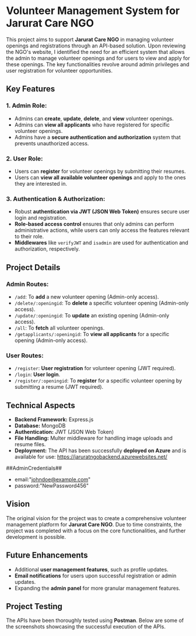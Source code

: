 # Volunteer Management System for Jarurat Care NGO

This project aims to support **Jarurat Care NGO** in managing volunteer openings and registrations through an API-based solution. Upon reviewing the NGO's website, I identified the need for an efficient system that allows the admin to manage volunteer openings and for users to view and apply for these openings. The key functionalities revolve around admin privileges and user registration for volunteer opportunities.

## Key Features

### 1. Admin Role:
- Admins can **create**, **update**, **delete**, and **view** volunteer openings.
- Admins can **view all applicants** who have registered for specific volunteer openings.
- Admins have a **secure authentication and authorization** system that prevents unauthorized access.

### 2. User Role:
- Users can **register** for volunteer openings by submitting their resumes.
- Users can **view all available volunteer openings** and apply to the ones they are interested in.

### 3. Authentication & Authorization:
- Robust **authentication via JWT (JSON Web Token)** ensures secure user login and registration.
- **Role-based access control** ensures that only admins can perform administrative actions, while users can only access the features relevant to their role.
- **Middlewares** like `verifyJWT` and `isadmin` are used for authentication and authorization, respectively.

## Project Details

### Admin Routes:
- `/add`: To **add** a new volunteer opening (Admin-only access).
- `/delete/:openingid`: To **delete** a specific volunteer opening (Admin-only access).
- `/update/:openingid`: To **update** an existing opening (Admin-only access).
- `/all`: To **fetch** all volunteer openings.
- `/getapplicants/:openingid`: To **view all applicants** for a specific opening (Admin-only access).

### User Routes:
- `/register`: **User registration** for volunteer opening (JWT required).
- `/login`: **User login**.
- `/register/:openingid`: To **register** for a specific volunteer opening by submitting a resume (JWT required).

## Technical Aspects

- **Backend Framework:** Express.js
- **Database:** MongoDB
- **Authentication:** JWT (JSON Web Token)
- **File Handling:** Multer middleware for handling image uploads and resume files.
- **Deployment:** The API has been successfully **deployed on Azure** and is available for use:  https://jaruratngobackend.azurewebsites.net/

##AdminCredentials##
- email:"johndoe@example.com"
- password:"NewPassword456"



## Vision

The original vision for the project was to create a comprehensive volunteer management platform for **Jarurat Care NGO**. Due to time constraints, the project was completed with a focus on the core functionalities, and further development is possible.

## Future Enhancements
- Additional **user management features**, such as profile updates.
- **Email notifications** for users upon successful registration or admin updates.
- Expanding the **admin panel** for more granular management features.

## Project Testing
The APIs have been thoroughly tested using **Postman**. Below are some of the screenshots showcasing the successful execution of the APIs.
